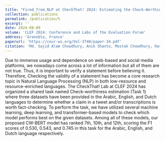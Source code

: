 ```yaml
---
title: "Fired_from_NLP at CheckThat! 2024: Estimating the Check-Worthiness of Tweets Using a Fine-tuned Transformer-based Approach"
collection: publications
permalink: /publication/5
excerpt: ''
date: 2024-08-09
volume: 'CLEF 2024: Conference and Labs of the Evaluation Forum'
address: 'Grenoble, France'
paperurl: 'https://ceur-ws.org/Vol-3740/paper-34.pdf'
citation: 'Md. Sajid Alam Chowdhury, Anik Shanto, Mostak Chowdhury, Hasan Murad, and Udoy Das.'
---
```

Due to immense usage and dependence on web-based and social media platforms, we nowadays come across a lot of information but all of them are not true. Thus, it is important to verify a statement before believing it. Therefore, Checking the validity of a statement has become a core research topic in Natural Language Processing (NLP) in both low-resource and resource-enriched languages. The CheckThat! Lab at CLEF 2024 has organized a shared task named Check-worthiness estimation (Task 1) where three datasets have been provided in the Arabic, English, and Dutch languages to determine whether a claim in a tweet and/or transcriptions is worth fact-checking. To perform the task, we have utilized several machine learning, deep learning, and transformer-based models to check which model performs best on the given datasets. Among all of these models, our proposed CW-BERT model has ranked 7th, 10th, and 12th, scoring the F1 scores of 0.530, 0.543, and 0.745 in this task for the Arabic, English, and Dutch language respectively.